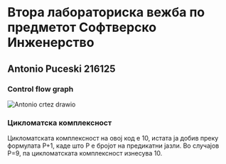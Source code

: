 # Втора лабораториска вежба по предметот Софтверско Инженерство


## Antonio Puceski 216125




### Control flow graph

![Antonio crtez drawio](https://github.com/Ton4ee/SI_2024_lab2_216125/assets/166876423/044ad6d4-6929-4518-9ceb-f5ea1e96c300)


### Цикломатска комплексност

  Цикломатската комплексност на овој код е 10, истата ја добив преку формулата P+1, каде што P е бројот на предикатни јазли. Во случајoв P=9, па цикломатската комплексност изнесува 10.
